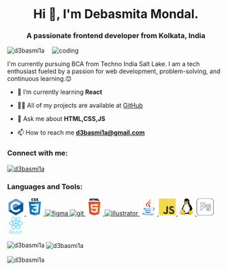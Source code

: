 <h1 align="center">Hi 👋, I'm Debasmita Mondal.</h1>
<h3 align="center">A passionate frontend developer from Kolkata, India</h3>
<img align="right" alt="coding" width="400" src="https://images.lemonly.com/wp-content/uploads/2018/08/07150313/Homebase_Thumb_v01.gif">

<p align="left"> <img src="https://komarev.com/ghpvc/?username=d3basmi1a&label=Profile%20views&color=0e75b6&style=flat" alt="d3basmi1a" /> </p>

 I'm currently pursuing BCA from Techno India Salt Lake. I am a tech enthusiast fueled by a passion for web development, problem-solving, and continuous learning.😊

- 🌱 I’m currently learning **React**

- 👨‍💻 All of my projects are available at [GitHub](https://github.com/d3basmi1a)

- 💬 Ask me about **HTML,CSS,JS**

- 📫 How to reach me **d3basmi1a@gmail.com**

<h3 align="left">Connect with me:</h3>
<p align="left">
<a href="https://linkedin.com/in/d3basmi1a" target="blank"><img align="center" src="https://raw.githubusercontent.com/rahuldkjain/github-profile-readme-generator/master/src/images/icons/Social/linked-in-alt.svg" alt="d3basmi1a" height="30" width="40" /></a>
</p>

<h3 align="left">Languages and Tools:</h3>
<p align="left"> <a href="https://www.cprogramming.com/" target="_blank" rel="noreferrer"> <img src="https://raw.githubusercontent.com/devicons/devicon/master/icons/c/c-original.svg" alt="c" width="40" height="40"/> </a> <a href="https://www.w3schools.com/css/" target="_blank" rel="noreferrer"> <img src="https://raw.githubusercontent.com/devicons/devicon/master/icons/css3/css3-original-wordmark.svg" alt="css3" width="40" height="40"/> </a> <a href="https://www.figma.com/" target="_blank" rel="noreferrer"> <img src="https://www.vectorlogo.zone/logos/figma/figma-icon.svg" alt="figma" width="40" height="40"/> </a> <a href="https://git-scm.com/" target="_blank" rel="noreferrer"> <img src="https://www.vectorlogo.zone/logos/git-scm/git-scm-icon.svg" alt="git" width="40" height="40"/> </a> <a href="https://www.w3.org/html/" target="_blank" rel="noreferrer"> <img src="https://raw.githubusercontent.com/devicons/devicon/master/icons/html5/html5-original-wordmark.svg" alt="html5" width="40" height="40"/> </a> <a href="https://www.adobe.com/in/products/illustrator.html" target="_blank" rel="noreferrer"> <img src="https://www.vectorlogo.zone/logos/adobe_illustrator/adobe_illustrator-icon.svg" alt="illustrator" width="40" height="40"/> </a> <a href="https://www.java.com" target="_blank" rel="noreferrer"> <img src="https://raw.githubusercontent.com/devicons/devicon/master/icons/java/java-original.svg" alt="java" width="40" height="40"/> </a> <a href="https://developer.mozilla.org/en-US/docs/Web/JavaScript" target="_blank" rel="noreferrer"> <img src="https://raw.githubusercontent.com/devicons/devicon/master/icons/javascript/javascript-original.svg" alt="javascript" width="40" height="40"/> </a> <a href="https://www.linux.org/" target="_blank" rel="noreferrer"> <img src="https://raw.githubusercontent.com/devicons/devicon/master/icons/linux/linux-original.svg" alt="linux" width="40" height="40"/> </a> <a href="https://www.photoshop.com/en" target="_blank" rel="noreferrer"> <img src="https://raw.githubusercontent.com/devicons/devicon/master/icons/photoshop/photoshop-line.svg" alt="photoshop" width="40" height="40"/> </a> <a href="https://reactjs.org/" target="_blank" rel="noreferrer"> <img src="https://raw.githubusercontent.com/devicons/devicon/master/icons/react/react-original-wordmark.svg" alt="react" width="40" height="40"/> </a> <a href="https://www.adobe.com/products/xd.html" target="_blank" rel="noreferrer"> </a> </p>

<p><img align="left" src="https://github-readme-stats.vercel.app/api/top-langs?username=d3basmi1a&show_icons=true&locale=en&layout=compact" alt="d3basmi1a" /></p>

<p>&nbsp;<img align="center" src="https://github-readme-stats.vercel.app/api?username=d3basmi1a&show_icons=true&locale=en" alt="d3basmi1a" /></p>

<p><img align="center" src="https://github-readme-streak-stats.herokuapp.com/?user=d3basmi1a&" alt="d3basmi1a" /></p>
